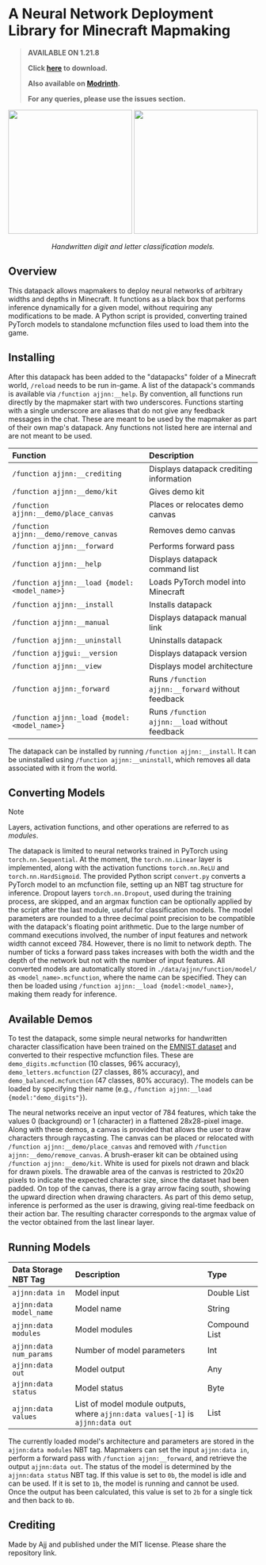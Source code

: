 # A Neural Network Deployment Library for Minecraft Mapmaking

> **AVAILABLE ON 1.21.8**
>
> **Click [here](https://github.com/AjjMC/ajjnn/archive/refs/heads/main.zip) to download.**
>
> **Also available on [Modrinth](https://modrinth.com/datapack/ajjnn).**
>
> **For any queries, please use the issues section.**

<p align = "center">
  <img src="repo/demo_digits.gif" width="250">
  <img src="repo/demo_letters.gif" width="250">
</p>

<p align = "center">
  <i>Handwritten digit and letter classification models.</i>
</p>

## Overview

This datapack allows mapmakers to deploy neural networks of arbitrary widths and depths in Minecraft. It functions as a black box that performs inference dynamically for a given model, without requiring any modifications to be made. A Python script is provided, converting trained PyTorch models to standalone mcfunction files used to load them into the game.

## Installing

After this datapack has been added to the "datapacks" folder of a Minecraft world, ``/reload`` needs to be run in-game. A list of the datapack's commands is available via ``/function ajjnn:__help``. By convention, all functions run directly by the mapmaker start with two underscores. Functions starting with a single underscore are aliases that do not give any feedback messages in the chat. These are meant to be used by the mapmaker as part of their own map's datapack. Any functions not listed here are internal and are not meant to be used.

| Function                                        | Description                                         |
|:------------------------------------------------|:----------------------------------------------------|
| ``/function ajjnn:__crediting``                 | Displays datapack crediting information             |
| ``/function ajjnn:__demo/kit``                  | Gives demo kit                                      |
| ``/function ajjnn:__demo/place_canvas``         | Places or relocates demo canvas                     |
| ``/function ajjnn:__demo/remove_canvas``        | Removes demo canvas                                 |
| ``/function ajjnn:__forward``                   | Performs forward pass                               |
| ``/function ajjnn:__help``                      | Displays datapack command list                      |
| ``/function ajjnn:__load {model:<model_name>}`` | Loads PyTorch model into Minecraft                  |
| ``/function ajjnn:__install``                   | Installs datapack                                   |
| ``/function ajjnn:__manual``                    | Displays datapack manual link                       |
| ``/function ajjnn:__uninstall``                 | Uninstalls datapack                                 |
| ``/function ajjgui:__version``                  | Displays datapack version                           |
| ``/function ajjnn:__view``                      | Displays model architecture                         |
| ``/function ajjnn:_forward``                    | Runs ``/function ajjnn:__forward`` without feedback |
| ``/function ajjnn:_load {model:<model_name>}``  | Runs ``/function ajjnn:__load`` without feedback    |

The datapack can be installed by running ``/function ajjnn:__install``. It can be uninstalled using ``/function ajjnn:__uninstall``, which removes all data associated with it from the world.

## Converting Models

> [!NOTE]
> Layers, activation functions, and other operations are referred to as *modules*.

The datapack is limited to neural networks trained in PyTorch using ``torch.nn.Sequential``. At the moment, the ``torch.nn.Linear`` layer is implemented, along with the activation functions ``torch.nn.ReLU`` and ``torch.nn.HardSigmoid``. The provided Python script ``convert.py`` converts a PyTorch model to an mcfunction file, setting up an NBT tag structure for inference. Dropout layers ``torch.nn.Dropout``, used during the training process, are skipped, and an argmax function can be optionally applied by the script after the last module, useful for classification models. The model parameters are rounded to a three decimal point precision to be compatible with the datapack's floating point arithmetic. Due to the large number of command executions involved, the number of input features and network width cannot exceed 784. However, there is no limit to network depth. The number of ticks a forward pass takes increases with both the width and the depth of the network but not with the number of input features. All converted models are automatically stored in ``./data/ajjnn/function/model/`` as ``<model_name>.mcfunction``, where the name can be specified. They can then be loaded using ``/function ajjnn:__load {model:<model_name>}``, making them ready for inference.

## Available Demos

To test the datapack, some simple neural networks for handwritten character classification have been trained on the [EMNIST dataset](https://www.nist.gov/itl/products-and-services/emnist-dataset) and converted to their respective mcfunction files. These are ``demo_digits.mcfunction`` (10 classes, 96% accuracy), ``demo_letters.mcfunction`` (27 classes, 86% accuracy), and ``demo_balanced.mcfunction`` (47 classes, 80% accuracy). The models can be loaded by specifying their name (e.g., ``/function ajjnn:__load {model:"demo_digits"}``).

The neural networks receive an input vector of 784 features, which take the values 0 (background) or 1 (character) in a flattened 28x28-pixel image. Along with these demos, a canvas is provided that allows the user to draw characters through raycasting. The canvas can be placed or relocated with ``/function ajjnn:__demo/place_canvas`` and removed with ``/function ajjnn:__demo/remove_canvas``. A brush-eraser kit can be obtained using ``/function ajjnn:__demo/kit``. White is used for pixels not drawn and black for drawn pixels. The drawable area of the canvas is restricted to 20x20 pixels to indicate the expected character size, since the dataset had been padded. On top of the canvas, there is a gray arrow facing south, showing the upward direction when drawing characters. As part of this demo setup, inference is performed as the user is drawing, giving real-time feedback on their action bar. The resulting character corresponds to the argmax value of the vector obtained from the last linear layer.

## Running Models

| Data Storage NBT Tag      | Description                                                                         | Type          |
|:--------------------------|:------------------------------------------------------------------------------------|:--------------|
| ``ajjnn:data in``         | Model input                                                                         | Double List   |
| ``ajjnn:data model_name`` | Model name                                                                          | String        |
| ``ajjnn:data modules``    | Model modules                                                                       | Compound List |
| ``ajjnn:data num_params`` | Number of model parameters                                                          | Int           |
| ``ajjnn:data out``        | Model output                                                                        | Any           |
| ``ajjnn:data status``     | Model status                                                                        | Byte          |
| ``ajjnn:data values``     | List of model module outputs, where ``ajjnn:data values[-1]`` is ``ajjnn:data out`` | List          |

The currently loaded model's architecture and parameters are stored in the ``ajjnn:data modules`` NBT tag. Mapmakers can set the input ``ajjnn:data in``, perform a forward pass with ``/function ajjnn:__forward``, and retrieve the output ``ajjnn:data out``. The status of the model is determined by the ``ajjnn:data status`` NBT tag. If this value is set to ``0b``, the model is idle and can be used. If it is set to ``1b``, the model is running and cannot be used. Once the output has been calculated, this value is set to ``2b`` for a single tick and then back to ``0b``.

## Crediting

Made by Ajj and published under the MIT license. Please share the repository link.
